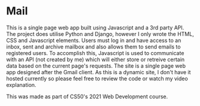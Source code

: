 # Mail

This is a single page web app built using Javascript and a 3rd party API. The project does utilise Python and Django, however I only wrote the HTML, CSS and Javascript elements. Users must log in and have access to an inbox, sent and archive mailbox and also allows them to send emails to registered users. To accomplish this, Javascript is used to communicate with an API (not created by me) which will either store or retreive certain data based on the current page's requests. The site is a single page web app designed after the Gmail client. As this is a dynamic site, I don't have it hosted currently so please feel free to review the code or watch my video explanation. 

This was made as part of CS50's 2021 Web Development course.
